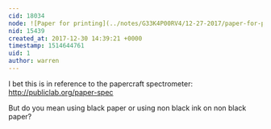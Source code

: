 ```yaml
---
cid: 18034
node: ![Paper for printing](../notes/G33K4P00RV4/12-27-2017/paper-for-printing)
nid: 15439
created_at: 2017-12-30 14:39:21 +0000
timestamp: 1514644761
uid: 1
author: warren
---
```


I bet this is in reference to the papercraft spectrometer: http://publiclab.org/paper-spec

But do you mean using black paper or using non black ink on non black paper? 